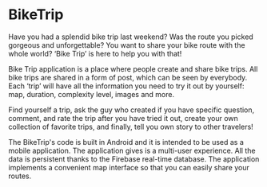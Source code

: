 # BikeTrip
Have you had a splendid bike trip last weekend? Was the route you picked gorgeous and unforgettable? 
You want to share your bike route with the whole world? ‘Bike Trip’ is here to help you with that!

Bike Trip application is a place where people create and share bike trips.
All bike trips are shared in a form of post, which can be seen by everybody. 
Each ‘trip’ will have all the information you need to try it out by yourself: map, duration, complexity level, images and more. 

Find yourself a trip, ask the guy who created if you have specific question, comment, and rate the trip after you have tried it out, create your own collection of favorite trips, and finally, tell you own story to other travelers! 


The BikeTrip's code is built in Android and it is intended to be used as a mobile application. The application gives is a multi-user experience. All the data is persistent thanks to the Firebase real-time database. The application implements a convenient map interface so that you can easily share your routes.
